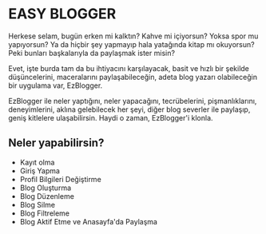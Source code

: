 # EASY BLOGGER

Herkese selam, bugün erken mi kalktın? Kahve mi içiyorsun? Yoksa spor mu yapıyorsun? Ya da hiçbir şey yapmayıp hala yatağında kitap mı okuyorsun? Peki bunları başkalarıyla da paylaşmak ister misin?

Evet, işte burda tam da bu ihtiyacını karşılayacak, basit ve hızlı bir şekilde düşüncelerini, maceralarını paylaşabileceğin, adeta blog yazarı olabileceğin bir uygulama var, EzBlogger.

EzBlogger ile neler yaptığını, neler yapacağını, tecrübelerini, pişmanlıklarını, deneyimlerini, aklına gelebilecek her şeyi, diğer blog severler ile paylaşıp, geniş kitlelere ulaşabilirsin. Haydi o zaman, EzBlogger'i klonla.

## Neler yapabilirsin?

- Kayıt olma
- Giriş Yapma
- Profil Bilgileri Değiştirme
- Blog Oluşturma
- Blog Düzenleme
- Blog Silme
- Blog Filtreleme
- Blog Aktif Etme ve Anasayfa'da Paylaşma
